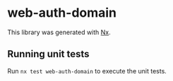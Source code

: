 # web-auth-domain

This library was generated with [Nx](https://nx.dev).

## Running unit tests

Run `nx test web-auth-domain` to execute the unit tests.
